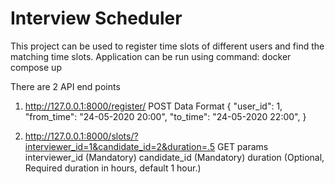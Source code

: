 # Interview Scheduler
This project can be used to register time slots of different users and find the matching time slots.
Application can be run using command: docker compose up

There are 2 API end points

1. http://127.0.0.1:8000/register/
    POST Data Format
      {
        "user_id": 1,
        "from_time": "24-05-2020 20:00",
        "to_time": "24-05-2020 22:00",
      }
      
2. http://127.0.0.1:8000/slots/?interviewer_id=1&candidate_id=2&duration=.5
    GET params
      interviewer_id (Mandatory)
      candidate_id (Mandatory)
      duration (Optional, Required duration in hours, default 1 hour.)
    
